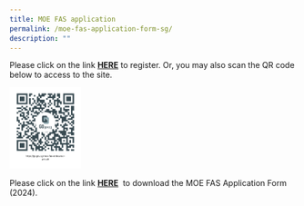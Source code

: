 ```yaml
---
title: MOE FAS application
permalink: /moe-fas-application-form-sg/
description: ""
---
```

Please click on the link&nbsp;**[HERE](https://go.gov.sg/moe-efas)**&nbsp;to register. Or, you may also scan the QR code below to access to the site.

<img src="/images/QR-CODE-FAS-265x300.png" style="width:25%">


Please click on the link&nbsp;**[HERE](https://drive.google.com/file/d/1NaeoWlmAe8pxr_Uf13VijmCKelyeVsdT/view?usp=sharing)**&nbsp; to download the MOE FAS Application Form (2024).